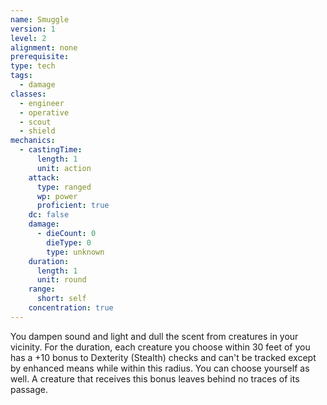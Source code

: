 ```yaml
---
name: Smuggle
version: 1
level: 2
alignment: none
prerequisite: 
type: tech
tags:
  - damage
classes:
  - engineer
  - operative
  - scout
  - shield
mechanics:
  - castingTime:
      length: 1
      unit: action
    attack:
      type: ranged
      wp: power
      proficient: true
    dc: false
    damage:
      - dieCount: 0
        dieType: 0
        type: unknown
    duration:
      length: 1
      unit: round
    range:
      short: self
    concentration: true
---
```

You dampen sound and light and dull the scent from creatures in your vicinity. For the duration, each creature you choose within 30 feet of you has a +10 bonus to Dexterity (Stealth) checks and can't be tracked except by enhanced means while within this radius. You can choose yourself as well. A creature that receives this bonus leaves behind no traces of its passage.
    
